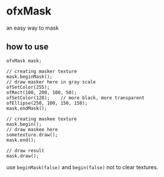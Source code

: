 ofxMask
======================
an easy way to mask


how to use
------
    ofxMask mask;

    // creating masker texture
    mask.beginMask();
    // draw masker here in gray scale
    ofSetColor(255);
    ofRect(100, 200, 100, 50);
    ofSetColor(128);    // more black, more transparent
    ofEllipse(250, 100, 150, 150);
    mask.endMask();

    // creating maskee texture
    mask.begin();
    // draw maskee here
    sometexture.draw();
    mask.end();

    // draw result
    mask.draw();

use ` beginMask(false) ` and ` begin(false) ` not to clear textures.
